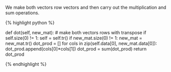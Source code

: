 <div style="text-align: justify">
<p>We make both vectors row vectors and then carry out the multiplication and
sum operations.</p>
</div>

{% highlight python %}

def dot(self, new_mat):
    # make both vectors rows with transpose
    if self.size(0) != 1:
        self = self.tr()
    if new_mat.size(0) != 1:
        new_mat = new_mat.tr()
    dot_prod = []
    for cols in zip(self.data[0], new_mat.data[0]):
        dot_prod.append(cols[0]*cols[1])
    dot_prod = sum(dot_prod)
    return dot_prod

{% endhighlight %}
